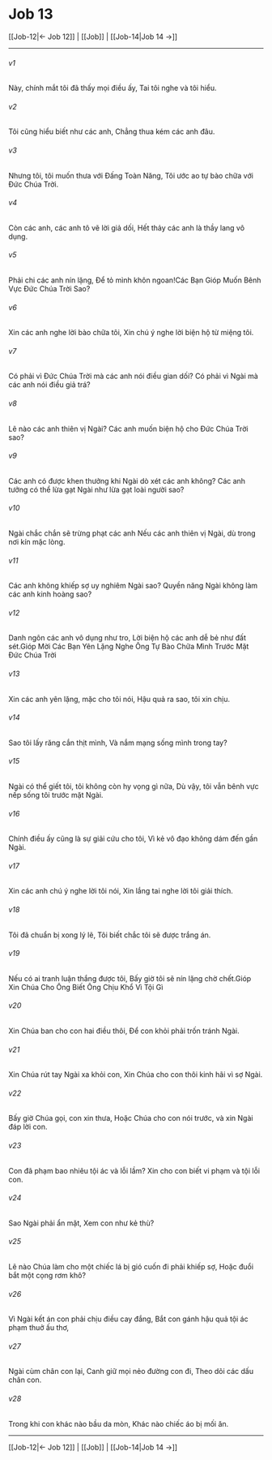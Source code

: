 # Job 13

[[Job-12|← Job 12]] | [[Job]] | [[Job-14|Job 14 →]]
***



###### v1 
Này, chính mắt tôi đã thấy mọi điều ấy, Tai tôi nghe và tôi hiểu. 

###### v2 
Tôi cũng hiểu biết như các anh, Chẳng thua kém các anh đâu. 

###### v3 
Nhưng tôi, tôi muốn thưa với Đấng Toàn Năng, Tôi ước ao tự bào chữa với Đức Chúa Trời. 

###### v4 
Còn các anh, các anh tô vẽ lời giả dối, Hết thảy các anh là thầy lang vô dụng. 

###### v5 
Phải chi các anh nín lặng, Để tỏ mình khôn ngoan!Các Bạn Gióp Muốn Bênh Vực Đức Chúa Trời Sao? 

###### v6 
Xin các anh nghe lời bào chữa tôi, Xin chú ý nghe lời biện hộ từ miệng tôi. 

###### v7 
Có phải vì Đức Chúa Trời mà các anh nói điều gian dối? Có phải vì Ngài mà các anh nói điều giả trá? 

###### v8 
Lẽ nào các anh thiên vị Ngài? Các anh muốn biện hộ cho Đức Chúa Trời sao? 

###### v9 
Các anh có được khen thưởng khi Ngài dò xét các anh không? Các anh tưởng có thể lừa gạt Ngài như lừa gạt loài người sao? 

###### v10 
Ngài chắc chắn sẽ trừng phạt các anh Nếu các anh thiên vị Ngài, dù trong nơi kín mặc lòng. 

###### v11 
Các anh không khiếp sợ uy nghiêm Ngài sao? Quyền năng Ngài không làm các anh kinh hoàng sao? 

###### v12 
Danh ngôn các anh vô dụng như tro, Lời biện hộ các anh dễ bẻ như đất sét.Gióp Mời Các Bạn Yên Lặng Nghe Ông Tự Bào Chữa Mình Trước Mặt Đức Chúa Trời 

###### v13 
Xin các anh yên lặng, mặc cho tôi nói, Hậu quả ra sao, tôi xin chịu. 

###### v14 
Sao tôi lấy răng cắn thịt mình, Và nắm mạng sống mình trong tay? 

###### v15 
Ngài có thể giết tôi, tôi không còn hy vọng gì nữa, Dù vậy, tôi vẫn bênh vực nếp sống tôi trước mặt Ngài. 

###### v16 
Chính điều ấy cũng là sự giải cứu cho tôi, Vì kẻ vô đạo không dám đến gần Ngài. 

###### v17 
Xin các anh chú ý nghe lời tôi nói, Xin lắng tai nghe lời tôi giải thích. 

###### v18 
Tôi đã chuẩn bị xong lý lẽ, Tôi biết chắc tôi sẽ được trắng án. 

###### v19 
Nếu có ai tranh luận thắng được tôi, Bấy giờ tôi sẽ nín lặng chờ chết.Gióp Xin Chúa Cho Ông Biết Ông Chịu Khổ Vì Tội Gì 

###### v20 
Xin Chúa ban cho con hai điều thôi, Để con khỏi phải trốn tránh Ngài. 

###### v21 
Xin Chúa rút tay Ngài xa khỏi con, Xin Chúa cho con thôi kinh hãi vì sợ Ngài. 

###### v22 
Bấy giờ Chúa gọi, con xin thưa, Hoặc Chúa cho con nói trước, và xin Ngài đáp lời con. 

###### v23 
Con đã phạm bao nhiêu tội ác và lỗi lầm? Xin cho con biết vi phạm và tội lỗi con. 

###### v24 
Sao Ngài phải ẩn mặt, Xem con như kẻ thù? 

###### v25 
Lẽ nào Chúa làm cho một chiếc lá bị gió cuốn đi phải khiếp sợ, Hoặc đuổi bắt một cọng rơm khô? 

###### v26 
Vì Ngài kết án con phải chịu điều cay đắng, Bắt con gánh hậu quả tội ác phạm thuở ấu thơ, 

###### v27 
Ngài cùm chân con lại, Canh giữ mọi nẻo đường con đi, Theo dõi các dấu chân con. 

###### v28 
Trong khi con khác nào bầu da mòn, Khác nào chiếc áo bị mối ăn.

***
[[Job-12|← Job 12]] | [[Job]] | [[Job-14|Job 14 →]]
